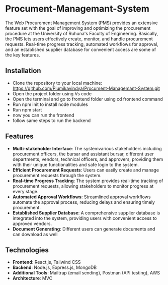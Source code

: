 # Procument-Managemant-System

The Web Procurement Management System (PMS) provides an extensive feature set with the goal of improving and optimizing the procurement procedure at the University of Ruhuna's Faculty of 
Engineering. Basically, the PMS lets users effectively create, monitor, and handle procurement requests. Real-time progress tracking, automated workflows for approval, and an established supplier database for convenient access are some of the key features.

## Installation

- Clone the repository to your local machine: https://github.com/Piumikavindya/Procument-Managemant-System.git
- Open the project folder using Vs code
- Open the terminal and go to frontend folder using cd frontend command
- Run npm init to install node modules
- Run npm start
- now you can run the frontend
- follow same steps to run the backend

## Features

- **Multi-stakeholder Interface**: The systemvarious stakeholders including procurement officers, the bursar and assistant bursar, different user departments, vendors, technical officers, and approvers, providing them with their unique functionalities and safe login to the system.
- **Efficient Procurement Requests**: Users can easily create and manage procurement requests through the system.
- **Real-time Progress Tracking**: The system provides real-time tracking of procurement requests, allowing stakeholders to monitor progress at every stage.
- **Automated Approval Workflows**: Streamlined approval workflows automate the approval process, reducing delays and ensuring timely procurement.
- **Established Supplier Database**: A comprehensive supplier database is integrated into the system, providing users with convenient access to approved vendors.
- **Document Generating**: Different users can generate documents and can download as well

## Technologies
- **Frontend**: React.js, Tailwind CSS
- **Backend**: Node.js, Express.js, MongoDB
- **Additional Tools**: Mailtrap (email sending), Postman (API testing), AWS
- **Architecture**: MVC
